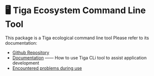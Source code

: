 # 🖥 Tiga Ecosystem Command Line Tool

This package is a Tiga ecological command line tool
Please refer to its documentation:

- [Github Repository](https://github.com/tigateam/tiga-cli)
- [Documentation](https://cli.tigateam.org) —— How to use Tiga CLi tool to assist application development
- [Encountered problems during use](https://github.com/tigateam/tiga-cli/issues)
